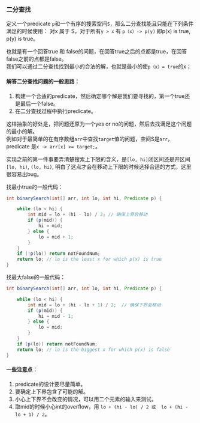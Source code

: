 ### 二分查找
定义一个predicate `p`和一个有序的搜索空间`S`，那么二分查找能且只能在下列条件满足的时候使用：
对x 属于 S，对于所有`y > x` 有 `p（x）-> p(y)` 即p(x) is true, p(y) is true。

也就是有一个回答true 和 false的问题，在回答true之后的点都是true，在回答false之前的点都是false。  
我们可以通过二分查找找到最小的合法的解，也就是最小的使`p（x）= true`的x；

#### 解答二分查找问题的一般思路：

1. 构建一个合适的predicate，然后确定哪个解是我们要寻找的，第一个true还是最后一个false。
2. 在二分查找过程中执行predicate。

这样抽象的好处是，把问题还原为一个yes or no的问题，然后去找满足这个问题的最小的解。  
例如对于最简单的在有序数组`arr`中查找`target`值的问题，空间S是`arr`，predicate 是`x -> arr[x] >= target;`。

实现之前的第一件事要弄清楚搜索上下限的含义，是`[lo, hi]`闭区间还是开区间`[lo, hi)`, `(lo, hi)`, 明白了这点才会在移动上下限的时候选择合适的方式，这里很容易出bug。  

找最小true的一般代码：  

``` java
int binarySearch(int[] arr, int lo, int hi, Predicate p) {

	while (lo < hi) {
	    int mid = lo + (hi - lo) / 2; // 确保上界会移动
	    if (p(mid)) {
            hi = mid;
        } else {
            lo = mid + 1;
        }
	}
	if (!p(lo)) return notFoundNum; 
	return lo; // lo is the least x for which p(x) is true
}
```
找最大false的一般代码：  

``` java
int binarySearch(int[] arr, int lo, int hi, Predicate p) {

	while (lo < hi) {
	    int mid = lo + (hi - lo + 1) / 2;  // 确保下界会移动
	    if (p(mid)) {
            hi = mid - 1;
        } else {
            lo = mid;
        }
	}
	if (p(lo)) return notFoundNum; 
	return lo; // lo is the biggest x for which p(x) is false
}
```

#### 一些注意点：  
1. predicate的设计要尽量简单。
2. 要确定上下界包含了可能的解。
3. 小心上下界不会改变的情况，可以用二个元素的输入来测试。
4. 取mid的时候小心int的overflow，用 `lo + (hi - lo) / 2 或  lo + (hi - lo + 1) / 2`。